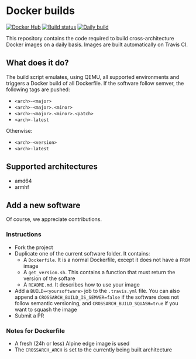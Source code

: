 # Docker builds

[![Docker Hub](https://img.shields.io/badge/Docker%20Hub-repositories-0db7ed.svg)](https://hub.docker.com/r/crossarch/) [![Build status](https://travis-ci.org/GaetanCambier/docker.svg?branch=master)](https://travis-ci.org/GaetanCambier/repos) [![Daily build](https://img.shields.io/badge/built-daily-yellow.svg)](https://travis-ci.org/GaetanCambier/repos/requests)

This repository contains the code required to build cross-architecture Docker images on a daily basis.
Images are built automatically on Travis CI.

## What does it do?

The build script emulates, using QEMU, all supported environments and triggers a Docker build of all Dockerfile. If the software follow semver, the following tags are pushed:

* `<arch>-<major>`
* `<arch>-<major>.<minor>`
* `<arch>-<major>.<minor>.<patch>`
* `<arch>-latest`

Otherwise:

* `<arch>-<version>`
* `<arch>-latest`

## Supported architectures

* amd64
* armhf

## Add a new software

Of course, we appreciate contributions.

### Instructions

* Fork the project
* Duplicate one of the current software folder. It contains:
  * A `Dockerfile`. It is a normal Dockerfile, except it does not have a `FROM` image
  * A `get_version.sh`. This contains a function that must return the version of the softare
  * A `README.md`. It describes how to use your image
* Add a `BUILD=<yoursoftware>` job to the `.travis.yml` file. You can also append a `CROSSARCH_BUILD_IS_SEMVER=false` if the software does not follow semantic versioning, and `CROSSARCH_BUILD_SQUASH=true` if you want to squash the image
* Submit a PR
  
### Notes for Dockerfile

* A fresh (24h or less) Alpine edge image is used
* The `CROSSARCH_ARCH` is set to the currently being built architecture
